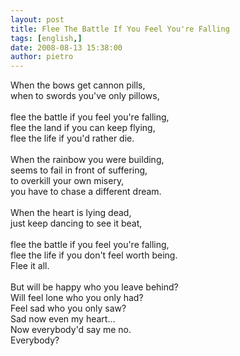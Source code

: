 ```yaml
---
layout: post
title: Flee The Battle If You Feel You're Falling
tags: [english,]
date: 2008-08-13 15:38:00
author: pietro
---
```

When the bows get cannon pills,<br/>when to swords you've only pillows,<br/><br/>flee the battle if you feel you're falling,<br/>flee the land if you can keep flying,<br/>flee the life if you'd rather die.<br/><br/>When the rainbow you were building,<br/>seems to fail in front of suffering,<br/>to overkill your own misery,<br/>you have to chase a different dream.<br/><br/>When the heart is lying dead,<br/>just keep dancing to see it beat,<br/><br/>flee the battle if you feel you're falling,<br/>flee the life if you don't feel worth being.<br/>Flee it all.<br/><br/>But will be happy who you leave behind?<br/>Will feel lone who you only had?<br/>Feel sad who you only saw?<br/>Sad now even my heart...<br/>Now everybody'd say me no.<br/>Everybody?
